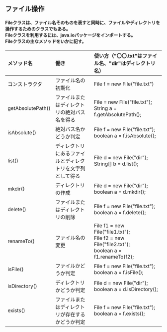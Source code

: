 ## ファイル操作
#### Fileクラスは、ファイル名そのものを表すと同時に、ファイルやディレクトリを操作するためのクラスでもある。<br>Fileクラスを利用するには、java.ioパッケージをインポートする。<br>Fileクラスの主なメソッドをいかに記す。

|メソッド名|働き|使い方（"〇〇.txt"はファイル名、"dir"はディレクトリ名）|
|:--|:--|:--|
|コンストラクタ|ファイル名の初期化|File f = new File("file.txt")|
|getAbsolutePath()|ファイルまたはディレクトリの絶対パス名を得る|File = new File("file.txt");<br>String a = f.getAbsolutePath();|
|isAbsolute()|絶対パス名かどうか判定|File f = new File("file.txt");<br>boolean a = f.isAbsolute();|
|list()|ディレクトリにあるファイルとディレクトリを文字列として得る|File d = new File("dir");<br>String[] b = d.list();|
|mkdir()|ディレクトリの作成|File d = new File("dir");<br>boolean a = d.mkdir();|
|delete()|ファイルまたはディレクトリの削除|File f = new File("file.txt");<br>boolean a = f.delete();|
|renameTo()|ファイル名の変更|File f1 = new File("file1.txt");<br>File f2 = new File("file2.txt");<br>boolean a = f1.renameTo(f2);|
|isFile()|ファイルかどうか判定|File f = new File("file.txt");<br>boolean a = f.isFile();|
|isDirectory()|ディレクトリかどうか判定|File d = new File("dir");<br>boolean a = d.isDirectory();|
|exists()|ファイルまたはディレクトリが存在するかどうか判定|File f = new File("file.txt");<br>boolean a = f.exists();|